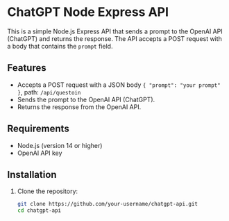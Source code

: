 # ChatGPT Node Express API

This is a simple Node.js Express API that sends a prompt to the OpenAI API (ChatGPT) and returns the response. The API accepts a POST request with a body that contains the `prompt` field. 

## Features

- Accepts a POST request with a JSON body `{ "prompt": "your prompt" }`, path: `/api/questoin`
- Sends the prompt to the OpenAI API (ChatGPT).
- Returns the response from the OpenAI API.

## Requirements

- Node.js (version 14 or higher)
- OpenAI API key

## Installation

1. Clone the repository:

   ```bash
   git clone https://github.com/your-username/chatgpt-api.git
   cd chatgpt-api
